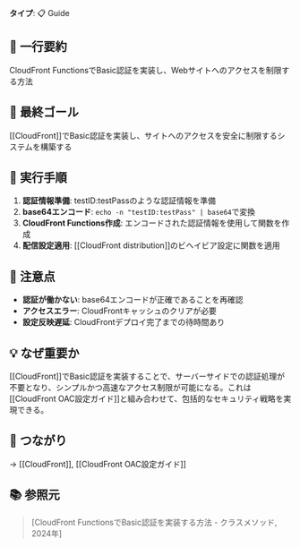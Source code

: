 **タイプ**: 📋 Guide

## 📝 一行要約
CloudFront FunctionsでBasic認証を実装し、Webサイトへのアクセスを制限する方法

## 🎯 最終ゴール
[[CloudFront]]でBasic認証を実装し、サイトへのアクセスを安全に制限するシステムを構築する

## 🔧 実行手順
1. **認証情報準備**: testID:testPassのような認証情報を準備
2. **base64エンコード**: `echo -n "testID:testPass" | base64`で変換
3. **CloudFront Functions作成**: エンコードされた認証情報を使用して関数を作成
4. **配信設定適用**: [[CloudFront distribution]]のビヘイビア設定に関数を適用

## 🔧 注意点
- **認証が働かない**: base64エンコードが正確であることを再確認
- **アクセスエラー**: CloudFrontキャッシュのクリアが必要
- **設定反映遅延**: CloudFrontデプロイ完了までの待時間あり

## 💡 なぜ重要か
[[CloudFront]]でBasic認証を実装することで、サーバーサイドでの認証処理が不要となり、シンプルかつ高速なアクセス制限が可能になる。これは[[CloudFront OAC設定ガイド]]と組み合わせて、包括的なセキュリティ戦略を実現できる。

## 🔗 つながり
→ [[CloudFront]], [[CloudFront OAC設定ガイド]]

## 📚 参照元
> [CloudFront FunctionsでBasic認証を実装する方法 - クラスメソッド, 2024年]